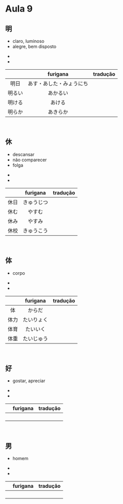 # Aula 9


## 明
<ul><li>claro, luminoso</li><li>alegre, bem disposto</li></ul>

<ul><li></li><li></li></ul>

|  | furigana | tradução |
|:---:|:---:|:---:|
| 明日 | あす・あした・みょうにち |  |
| 明るい | あかるい |  |
| 明ける | あける |  |
| 明らか | あきらか |  |

<br>


## 休
<ul><li>descansar</li><li>não comparecer</li><li>folga</li></ul>

<ul><li></li><li></li></ul>

|  | furigana | tradução |
|:---:|:---:|:---:|
| 休日 | きゅうじつ |  |
| 休む | やすむ |  |
| 休み | やすみ |  |
| 休校 | きゅうこう |  |

<br>


## 体
- corpo

<ul><li></li><li></li></ul>

|  | furigana | tradução |
|:---:|:---:|:---:|
| 体 | からだ |  |
| 体力 | たいりょく |  |
| 体育 | たいいく |  |
| 体重 |たいじゅう |  |

<br>


## 好
- gostar, apreciar

<ul><li></li><li></li></ul>

|  | furigana | tradução |
|:---:|:---:|:---:|
|  |  |  |
|  |  |  |
|  |  |  |
|  |  |  |

<br>


## 男
- homem

<ul><li></li><li></li></ul>

|  | furigana | tradução |
|:---:|:---:|:---:|
|  |  |  |
|  |  |  |
|  |  |  |
|  |  |  |